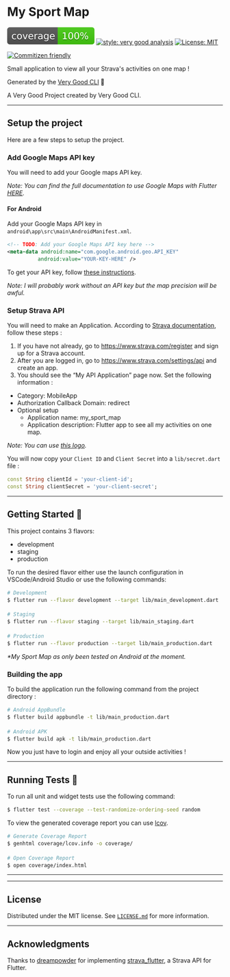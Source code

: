 # My Sport Map

![coverage][coverage_badge]
[![style: very good analysis][very_good_analysis_badge]][very_good_analysis_link]
[![License: MIT][license_badge]][license_link]

[![Commitizen friendly](https://img.shields.io/badge/commitizen-friendly-brightgreen.svg)](http://commitizen.github.io/cz-cli/)

Small application to view all your Strava's activities on one map !

Generated by the [Very Good CLI][very_good_cli_link] 🤖

A Very Good Project created by Very Good CLI.

---

## Setup the project

Here are a few steps to setup the project.

### Add Google Maps API key

You will need to add your Google maps API key.

*Note:
You can find the full documentation to use Google Maps with Flutter
[HERE](https://codelabs.developers.google.com/codelabs/google-maps-in-flutter/).*

#### For Android

Add your Google Maps API key in `android\app\src\main\AndroidManifest.xml`.

```xml
<!-- TODO: Add your Google Maps API key here -->
<meta-data android:name="com.google.android.geo.API_KEY"
          android:value="YOUR-KEY-HERE" />
```

To get your API key, follow [these instructions](https://developers.google.com/maps/documentation/android-sdk/get-api-key).

*Note:
I will probably work without an API key but the map precision will be awful.*

### Setup Strava API

You will need to make an Application. According to [Strava
documentation](https://developers.strava.com/docs/getting-started/), follow
these steps :

1. If you have not already, go to https://www.strava.com/register and sign up for a Strava account.
2. After you are logged in, go to https://www.strava.com/settings/api and create an app.
3. You should see the “My API Application” page now. Set the following information :
  - Category: MobileApp
  - Authorization Callback Domain: redirect
  - Optional setup
    - Application name: my_sport_map
    - Application description: Flutter app to see all my activities on one map.

*Note: You can use [this logo](assets/map_logo.png).*

You will now copy your `Client ID` and `Client Secret` into a `lib/secret.dart`
file :

```dart
const String clientId = 'your-client-id';
const String clientSecret = 'your-client-secret';
```

---

## Getting Started 🚀

This project contains 3 flavors:

- development
- staging
- production

To run the desired flavor either use the launch configuration in VSCode/Android Studio or use the following commands:

```sh
# Development
$ flutter run --flavor development --target lib/main_development.dart

# Staging
$ flutter run --flavor staging --target lib/main_staging.dart

# Production
$ flutter run --flavor production --target lib/main_production.dart
```

_\*My Sport Map as only been tested on Android at the moment._

### Building the app

To build the application run the following command from the project directory :
```sh
# Android AppBundle
$ flutter build appbundle -t lib/main_production.dart

# Android APK
$ flutter build apk -t lib/main_production.dart
```

Now you just have to login and enjoy all your outside activities !

---

## Running Tests 🧪

To run all unit and widget tests use the following command:

```sh
$ flutter test --coverage --test-randomize-ordering-seed random
```

To view the generated coverage report you can use [lcov](https://github.com/linux-test-project/lcov).

```sh
# Generate Coverage Report
$ genhtml coverage/lcov.info -o coverage/

# Open Coverage Report
$ open coverage/index.html
```

---

[coverage_badge]: coverage_badge.svg
[flutter_localizations_link]: https://api.flutter.dev/flutter/flutter_localizations/flutter_localizations-library.html
[internationalization_link]: https://flutter.dev/docs/development/accessibility-and-localization/internationalization
[license_badge]: https://img.shields.io/badge/license-MIT-blue.svg
[license_link]: https://opensource.org/licenses/MIT
[very_good_analysis_badge]: https://img.shields.io/badge/style-very_good_analysis-B22C89.svg
[very_good_analysis_link]: https://pub.dev/packages/very_good_analysis
[very_good_cli_link]: https://github.com/VeryGoodOpenSource/very_good_cli

---

## License

Distributed under the MIT license. See [`LICENSE.md`](https://github.com/Nenuphar12/MySportMap/blob/main/LICENSE.md) for more information.

---

## Acknowledgments

Thanks to [dreampowder](https://github.com/dreampowder/) for implementing
[strava_flutter](https://github.com/dreampowder/strava_flutter/), a Strava API
for Flutter.
